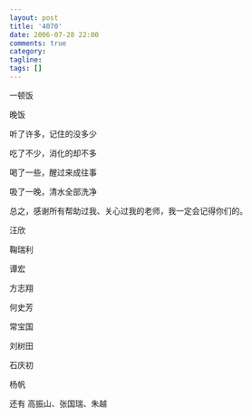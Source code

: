 ```yaml
---
layout: post
title: '4070'
date: 2006-07-28 22:00
comments: true
category:
tagline:
tags: []
---
```


一顿饭

晚饭

听了许多，记住的没多少

吃了不少，消化的却不多

喝了一些，醒过来成往事

吸了一晚，清水全部洗净

总之，感谢所有帮助过我、关心过我的老师，我一定会记得你们的。

汪欣

鞠瑞利

谭宏

方志翔

何史芳

常宝国

刘树田

石庆初

杨帆

还有 高振山、张国瑞、朱越
